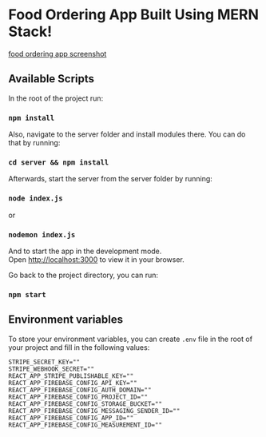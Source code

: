 # Food Ordering App Built Using MERN Stack!
[food ordering app screenshot](https://user-images.githubusercontent.com/50160672/180350693-92a71ecb-7672-49b1-8943-188e96d13ee6.png)



## Available Scripts

In the root of the project run:

### `npm install`

Also, navigate to the server folder and install modules there. You can do that by running:

### `cd server && npm install`

Afterwards, start the server from the server folder by running:

### `node index.js`

or 

### `nodemon index.js`

And to start the app in the development mode.\
Open [http://localhost:3000](http://localhost:3000) to view it in your browser.

Go back to the project directory, you can run:

### `npm start`

## Environment variables

To store your environment variables, you can create `.env` file in the root of your project and fill in the following values:
```
STRIPE_SECRET_KEY=""
STRIPE_WEBHOOK_SECRET=""
REACT_APP_STRIPE_PUBLISHABLE_KEY=""
REACT_APP_FIREBASE_CONFIG_API_KEY=""
REACT_APP_FIREBASE_CONFIG_AUTH_DOMAIN=""
REACT_APP_FIREBASE_CONFIG_PROJECT_ID=""
REACT_APP_FIREBASE_CONFIG_STORAGE_BUCKET=""
REACT_APP_FIREBASE_CONFIG_MESSAGING_SENDER_ID=""
REACT_APP_FIREBASE_CONFIG_APP_ID=""
REACT_APP_FIREBASE_CONFIG_MEASUREMENT_ID=""
```
